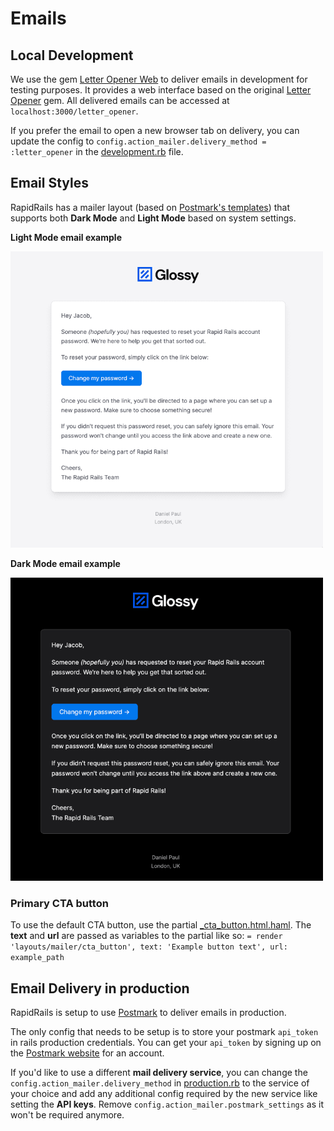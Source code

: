 # Emails

## Local Development

We use the gem [Letter Opener Web](https://github.com/fgrehm/letter_opener_web) to deliver emails in development for testing purposes. It provides a web interface based on the original [Letter Opener](https://github.com/ryanb/letter_opener) gem. All delivered emails can be accessed at `localhost:3000/letter_opener`.

If you prefer the email to open a new browser tab on delivery, you can update the config to ```config.action_mailer.delivery_method = :letter_opener``` in the [development.rb](../config/environments/development.rb) file.

## Email Styles

RapidRails has a mailer layout (based on [Postmark's templates](https://github.com/ActiveCampaign/postmark-templates)) that supports both **Dark Mode** and **Light Mode** based on system settings. 

**Light Mode email example**

<img src="../docs/images/email_light.png" width="500" />

**Dark Mode email example**

<img src="../docs/images/email_dark.png" width="500" />

### Primary CTA button

To use the default CTA button, use the partial [\_cta_button.html.haml](../app/views/layouts/mailer/_cta_button.html.haml). The **text** and **url** are passed as variables to the partial like so:
```= render 'layouts/mailer/cta_button', text: 'Example button text', url: example_path```

## Email Delivery in production

RapidRails is setup to use [Postmark](https://postmarkapp.com/) to deliver emails in production. 

The only config that needs to be setup is to store your postmark `api_token` in rails production credentials. You can get your `api_token` by signing up on the [Postmark website](https://postmarkapp.com/) for an account.

If you'd like to use a different **mail delivery service**, you can change the `config.action_mailer.delivery_method` in [production.rb](../config/environments/production.rb) to the service of your choice and add any additional config required by the new service like setting the **API keys**. Remove `config.action_mailer.postmark_settings` as it won't be required anymore.
